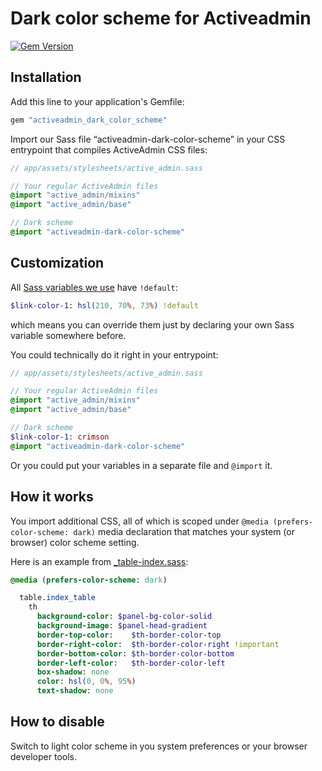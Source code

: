 # Dark color scheme for Activeadmin

[![Gem Version](https://badge.fury.io/rb/activeadmin_dark_color_scheme.svg)](https://badge.fury.io/rb/activeadmin_dark_color_scheme)

## Installation

Add this line to your application's Gemfile:

```ruby
gem "activeadmin_dark_color_scheme"
```

Import our Sass file “activeadmin-dark-color-scheme” in your CSS entrypoint that compiles ActiveAdmin CSS files:

```sass
// app/assets/stylesheets/active_admin.sass

// Your regular ActiveAdmin files
@import "active_admin/mixins"
@import "active_admin/base"

// Dark scheme
@import "activeadmin-dark-color-scheme"
```

## Customization

All [Sass variables we use](https://github.com/sergeypedan/activeadmin-dark-color-scheme/blob/master/app/assets/stylesheets/activeadmin-dark-color-scheme/variables/_all.sass) have `!default`:

```sass
$link-color-1: hsl(210, 70%, 73%) !default
```

which means you can override them just by declaring your own Sass variable somewhere before.

You could technically do it right in your entrypoint:

```sass
// app/assets/stylesheets/active_admin.sass

// Your regular ActiveAdmin files
@import "active_admin/mixins"
@import "active_admin/base"

// Dark scheme
$link-color-1: crimson
@import "activeadmin-dark-color-scheme"
```

Or you could put your variables in a separate file and `@import` it.

## How it works

You import additional CSS, all of which is scoped under `@media (prefers-color-scheme: dark)` media declaration that matches your system (or browser) color scheme setting.

Here is an example from [_table-index.sass](https://github.com/sergeypedan/activeadmin-dark-color-scheme/blob/master/app/assets/stylesheets/activeadmin-dark-color-scheme/modules/_table-index.sass):

```sass
@media (prefers-color-scheme: dark)

  table.index_table
    th
      background-color: $panel-bg-color-solid
      background-image: $panel-head-gradient
      border-top-color:    $th-border-color-top
      border-right-color:  $th-border-color-right !important
      border-bottom-color: $th-border-color-bottom
      border-left-color:   $th-border-color-left
      box-shadow: none
      color: hsl(0, 0%, 95%)
      text-shadow: none
```

## How to disable

Switch to light color scheme in you system preferences or your browser developer tools.
